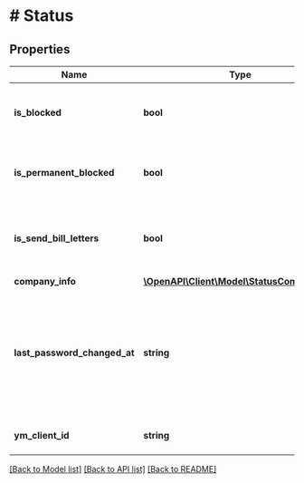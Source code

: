 # # Status

## Properties

Name | Type | Description | Notes
------------ | ------------- | ------------- | -------------
**is_blocked** | **bool** | Это логическое значение, которое показывает, заблокирован ли аккаунт. |
**is_permanent_blocked** | **bool** | Это логическое значение, которое показывает, заблокирован ли аккаунт навсегда. |
**is_send_bill_letters** | **bool** | Это логическое значение, которое показывает, требуется ли отправлять счета на почту. |
**company_info** | [**\OpenAPI\Client\Model\StatusCompanyInfo**](StatusCompanyInfo.md) |  |
**last_password_changed_at** | **string** | Значение времени, указанное в комбинированном формате даты и времени ISO8601, которое представляет, когда последний раз изменялся пароль. |
**ym_client_id** | **string** | Идентификатор аккаунта для яндекс метрики. |

[[Back to Model list]](../../README.md#models) [[Back to API list]](../../README.md#endpoints) [[Back to README]](../../README.md)
